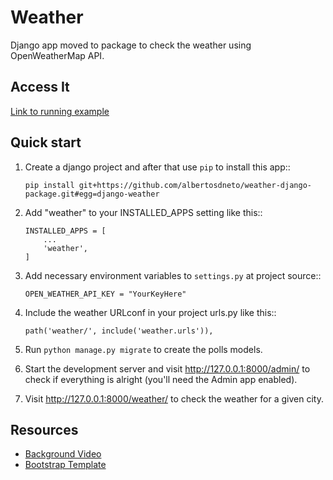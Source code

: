 # Weather

Django app moved to package to check the weather using OpenWeatherMap API.


Access It
-----------
[Link to running example]


Quick start
-----------

1. Create a django project and after that use ``pip`` to install this app::
   ```
   pip install git+https://github.com/albertosdneto/weather-django-package.git#egg=django-weather
   ```

2. Add "weather" to your INSTALLED_APPS setting like this::
   ```
   INSTALLED_APPS = [
       ...
       'weather',
   ]
   ```

3. Add necessary environment variables to ``settings.py`` at project source::
   ```
   OPEN_WEATHER_API_KEY = "YourKeyHere"
   ```

4. Include the weather URLconf in your project urls.py like this::
   ```
   path('weather/', include('weather.urls')),
   ```

5. Run ``python manage.py migrate`` to create the polls models.

6. Start the development server and visit http://127.0.0.1:8000/admin/
   to check if everything is alright (you'll need the Admin app enabled).

7. Visit http://127.0.0.1:8000/weather/ to check the weather for a given city.


Resources
-----------

- [Background Video]
- [Bootstrap Template]

[Background Video]: https://www.pexels.com/video/drone-view-of-big-waves-rushing-to-the-shore-3571264/

[Bootstrap Template]: https://startbootstrap.com/previews/coming-soon

[Link to running example]: https://albertosdneto.pythonanywhere.com/weather/